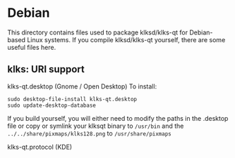 
Debian
====================
This directory contains files used to package klksd/klks-qt
for Debian-based Linux systems. If you compile klksd/klks-qt yourself, there are some useful files here.

## klks: URI support ##


klks-qt.desktop  (Gnome / Open Desktop)
To install:

	sudo desktop-file-install klks-qt.desktop
	sudo update-desktop-database

If you build yourself, you will either need to modify the paths in
the .desktop file or copy or symlink your klksqt binary to `/usr/bin`
and the `../../share/pixmaps/klks128.png` to `/usr/share/pixmaps`

klks-qt.protocol (KDE)


